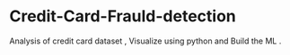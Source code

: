 # Credit-Card-Frauld-detection
Analysis of credit card  dataset , Visualize using python  and Build the ML .
